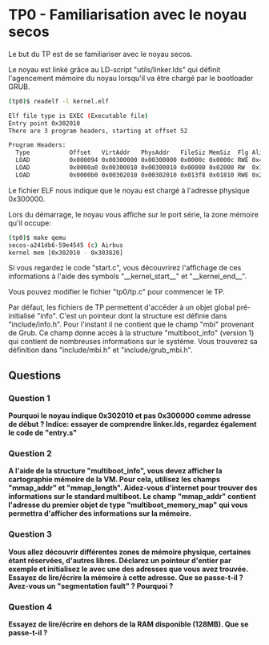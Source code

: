 # TP0 - Familiarisation avec le noyau secos

Le but du TP est de se familiariser avec le noyau secos.

Le noyau est linké grâce au LD-script "utils/linker.lds" qui définit l'agencement mémoire du noyau lorsqu'il va être chargé par le bootloader GRUB.

```bash
(tp0)$ readelf -l kernel.elf

Elf file type is EXEC (Executable file)
Entry point 0x302010
There are 3 program headers, starting at offset 52

Program Headers:
  Type           Offset   VirtAddr   PhysAddr   FileSiz MemSiz  Flg Align
  LOAD           0x000094 0x00300000 0x00300000 0x0000c 0x0000c RWE 0x4
  LOAD           0x0000a0 0x00300010 0x00300010 0x00000 0x02000 RW  0x10
  LOAD           0x0000b0 0x00302010 0x00302010 0x013f8 0x01810 RWE 0x20
```

Le fichier ELF nous indique que le noyau est chargé à l'adresse physique 0x300000.

Lors du démarrage, le noyau vous affiche sur le port série, la zone mémoire qu'il occupe:

```bash
(tp0)$ make qemu
secos-a241db6-59e4545 (c) Airbus
kernel mem [0x302010 - 0x303820]
```

Si vous regardez le code "start.c", vous découvrirez l'affichage de ces informations à l'aide des symbols "\_\_kernel_start\_\_" et "\_\_kernel_end\_\_".

Vous pouvez modifier le fichier "tp0/tp.c" pour commencer le TP.

Par défaut, les fichiers de TP permettent d'accéder à un objet global pré-initialisé "info". C'est un pointeur dont la structure est définie dans "include/info.h". Pour l'instant il ne contient que le champ "mbi" provenant de Grub. Ce champ donne accès à la structure "multiboot_info" (version 1) qui contient de nombreuses informations sur le système. Vous trouverez sa définition dans "include/mbi.h" et "include/grub_mbi.h".


## Questions

### Question 1
**Pourquoi le noyau indique 0x302010 et pas 0x300000 comme adresse de début ? Indice: essayer de comprendre linker.lds, regardez également le code de "entry.s"**

### Question 2
**A l'aide de la structure "multiboot_info", vous devez afficher la cartographie mémoire de la VM. Pour cela, utilisez les champs "mmap_addr" et "mmap_length". Aidez-vous d'internet pour trouver des informations sur le standard multiboot. Le champ "mmap_addr" contient l'adresse du premier objet de type "multiboot_memory_map" qui vous permettra d'afficher des informations sur la mémoire.**

### Question 3
**Vous allez découvrir différentes zones de mémoire physique, certaines étant réservées, d'autres libres. Déclarez un pointeur d'entier par exemple et initialisez le avec une des adresses que vous avez trouvée. Essayez de lire/écrire la mémoire à cette adresse. Que se passe-t-il ? Avez-vous un "segmentation fault" ? Pourquoi ?**

### Question 4
**Essayez de lire/écrire en dehors de la RAM disponible (128MB). Que se passe-t-il ?**
